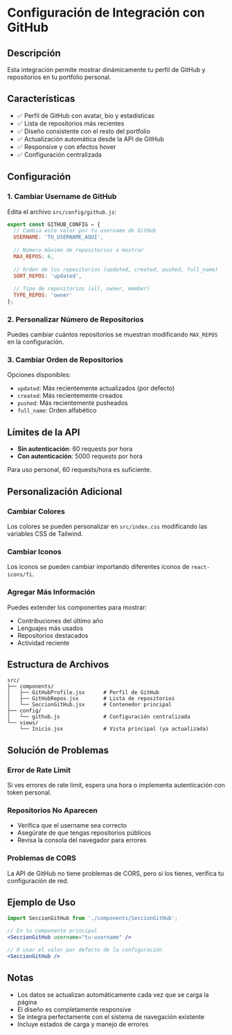 # Configuración de Integración con GitHub

## Descripción
Esta integración permite mostrar dinámicamente tu perfil de GitHub y repositorios en tu portfolio personal.

## Características
- ✅ Perfil de GitHub con avatar, bio y estadísticas
- ✅ Lista de repositorios más recientes
- ✅ Diseño consistente con el resto del portfolio
- ✅ Actualización automática desde la API de GitHub
- ✅ Responsive y con efectos hover
- ✅ Configuración centralizada

## Configuración

### 1. Cambiar Username de GitHub
Edita el archivo `src/config/github.js`:

```javascript
export const GITHUB_CONFIG = {
  // Cambia este valor por tu username de GitHub
  USERNAME: 'TU_USERNAME_AQUI',
  
  // Número máximo de repositorios a mostrar
  MAX_REPOS: 6,
  
  // Orden de los repositorios (updated, created, pushed, full_name)
  SORT_REPOS: 'updated',
  
  // Tipo de repositorios (all, owner, member)
  TYPE_REPOS: 'owner'
};
```

### 2. Personalizar Número de Repositorios
Puedes cambiar cuántos repositorios se muestran modificando `MAX_REPOS` en la configuración.

### 3. Cambiar Orden de Repositorios
Opciones disponibles:
- `updated`: Más recientemente actualizados (por defecto)
- `created`: Más recientemente creados
- `pushed`: Más recientemente pusheados
- `full_name`: Orden alfabético

## Límites de la API
- **Sin autenticación**: 60 requests por hora
- **Con autenticación**: 5000 requests por hora

Para uso personal, 60 requests/hora es suficiente.

## Personalización Adicional

### Cambiar Colores
Los colores se pueden personalizar en `src/index.css` modificando las variables CSS de Tailwind.

### Cambiar Iconos
Los iconos se pueden cambiar importando diferentes iconos de `react-icons/fi`.

### Agregar Más Información
Puedes extender los componentes para mostrar:
- Contribuciones del último año
- Lenguajes más usados
- Repositorios destacados
- Actividad reciente

## Estructura de Archivos
```
src/
├── components/
│   ├── GitHubProfile.jsx      # Perfil de GitHub
│   ├── GitHubRepos.jsx        # Lista de repositorios
│   └── SeccionGitHub.jsx      # Contenedor principal
├── config/
│   └── github.js              # Configuración centralizada
└── views/
    └── Inicio.jsx             # Vista principal (ya actualizada)
```

## Solución de Problemas

### Error de Rate Limit
Si ves errores de rate limit, espera una hora o implementa autenticación con token personal.

### Repositorios No Aparecen
- Verifica que el username sea correcto
- Asegúrate de que tengas repositorios públicos
- Revisa la consola del navegador para errores

### Problemas de CORS
La API de GitHub no tiene problemas de CORS, pero si los tienes, verifica tu configuración de red.

## Ejemplo de Uso
```jsx
import SeccionGitHub from './components/SeccionGitHub';

// En tu componente principal
<SeccionGitHub username="tu-username" />

// O usar el valor por defecto de la configuración
<SeccionGitHub />
```

## Notas
- Los datos se actualizan automáticamente cada vez que se carga la página
- El diseño es completamente responsive
- Se integra perfectamente con el sistema de navegación existente
- Incluye estados de carga y manejo de errores
